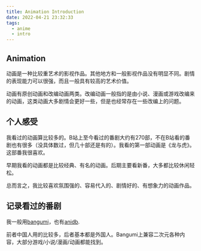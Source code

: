 ```yaml
---
title: Animation Introduction
date: 2022-04-21 23:32:33
tags:
  - anime
  - intro
---
```


## Animation

动画是一种比较重艺术的影视作品。其他地方和一般影视作品没有明显不同。剧情的表现能力可以很强，而且一般具有较高的艺术价值。

动画有原创动画和改编动画两类。改编动画一般指的是由小说、漫画或游戏改编来的动画，这类动画大多剧情会更好一些，但是也经常存在一些改编上的问题。

## 个人感受

我看过的动画算比较多的。B站上至今看过的番剧大约有270部，不在B站看的番剧也有很多（没具体数过，但几十部还是有的）。我看的第一部动画是《龙与虎》。这部番我很喜欢。

早期我看的动画都是比较经典、有名的动画。后期主要看新番，大多都比较休闲轻松。

总而言之，我比较喜欢氛围强的、容易代入的、剧情好的、有想象力的动画作品。

## 记录看过的番剧

我一般用[bangumi](https://bangumi.tv/user/linsyking)，也有[anidb](https://anidb.net/user/1027557/profile).

前者中国人用的比较多，后者基本都是外国人。Bangumi上兼容二次元各种内容，大部分游戏/小说/漫画/动画都能找到。
